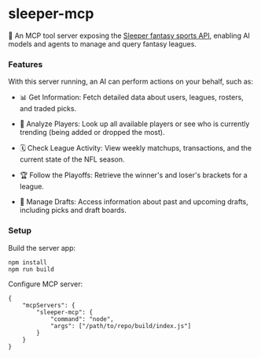 # sleeper-mcp
🤖 An MCP tool server exposing the [Sleeper fantasy sports API](https://docs.sleeper.com/), enabling AI models and agents to manage and query fantasy leagues.

### Features

With this server running, an AI can perform actions on your behalf, such as:

- 📊 Get Information: Fetch detailed data about users, leagues, rosters, and traded picks.

- 🏈 Analyze Players: Look up all available players or see who is currently trending (being added or dropped the most).

- 🗓️ Check League Activity: View weekly matchups, transactions, and the current state of the NFL season.

- 🏆 Follow the Playoffs: Retrieve the winner's and loser's brackets for a league.

- 📝 Manage Drafts: Access information about past and upcoming drafts, including picks and draft boards.


### Setup

Build the server app:

```
npm install
npm run build
```

Configure MCP server:

```
{
    "mcpServers": {
        "sleeper-mcp": {
            "command": "node",
            "args": ["/path/to/repo/build/index.js"]
        }
    }
}
```